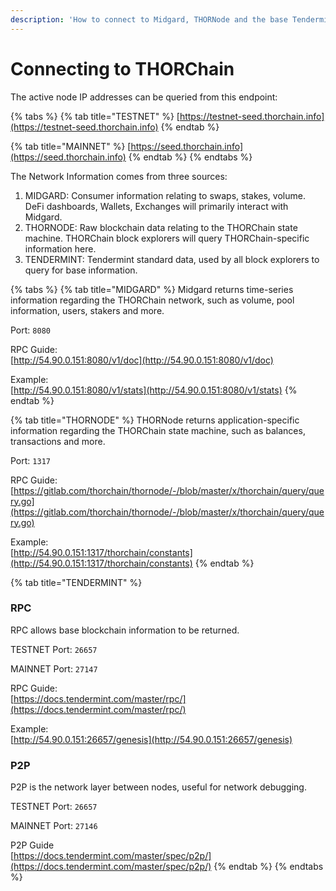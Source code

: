 ```yaml
---
description: 'How to connect to Midgard, THORNode and the base Tendermint layer.'
---
```


# Connecting to THORChain

The active node IP addresses can be queried from this endpoint:

{% tabs %}
{% tab title="TESTNET" %}
[https://testnet-seed.thorchain.info](https://testnet-seed.thorchain.info)
{% endtab %}

{% tab title="MAINNET" %}
[https://seed.thorchain.info](https://seed.thorchain.info)
{% endtab %}
{% endtabs %}

The Network Information comes from three sources:

1. MIDGARD: Consumer information relating to swaps, stakes, volume. DeFi dashboards, Wallets, Exchanges will primarily interact with Midgard. 
2. THORNODE: Raw blockchain data relating to the THORChain state machine. THORChain block explorers will query THORChain-specific information here. 
3. TENDERMINT: Tendermint standard data, used by all block explorers to query for base information. 

{% tabs %}
{% tab title="MIDGARD" %}
Midgard returns time-series information regarding the THORChain network, such as volume, pool information, users, stakers and more. 

Port: `8080`  
  
RPC Guide:   
[http://54.90.0.151:8080/v1/doc](http://54.90.0.151:8080/v1/doc)  
  
Example:  
[http://54.90.0.151:8080/v1/stats](http://54.90.0.151:8080/v1/stats)
{% endtab %}

{% tab title="THORNODE" %}
THORNode returns application-specific information regarding the THORChain state machine, such as balances, transactions and more.

Port: `1317`  
  
RPC Guide:   
[https://gitlab.com/thorchain/thornode/-/blob/master/x/thorchain/query/query.go](https://gitlab.com/thorchain/thornode/-/blob/master/x/thorchain/query/query.go)  
  
Example:  
[http://54.90.0.151:1317/thorchain/constants](http://54.90.0.151:1317/thorchain/constants)
{% endtab %}

{% tab title="TENDERMINT" %}
### **RPC**

RPC allows base blockchain information to be returned.   
  
TESTNET Port: `26657`

MAINNET Port: `27147`

RPC Guide:   
[https://docs.tendermint.com/master/rpc/](https://docs.tendermint.com/master/rpc/)  
  
Example:  
[http://54.90.0.151:26657/genesis](http://54.90.0.151:26657/genesis)

### **P2P**

P2P is the network layer between nodes, useful for network debugging. 

TESTNET Port: `26657` 

MAINNET Port: `27146` 

P2P Guide  
[https://docs.tendermint.com/master/spec/p2p/](https://docs.tendermint.com/master/spec/p2p/)
{% endtab %}
{% endtabs %}



